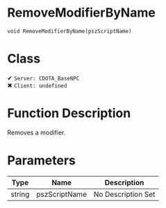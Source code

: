 # RemoveModifierByName
```
void RemoveModifierByName(pszScriptName)
```
# Class
✔ `Server: CDOTA_BaseNPC`  
✖ `Client: undefined`  

# Function Description
Removes a modifier.
# Parameters
Type|Name|Description
--|--|--
string|pszScriptName|No Description Set

